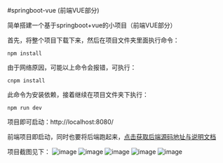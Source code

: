 #springboot-vue (前端VUE部分)

简单搭建一个基于springboot+vue的小项目（前端VUE部分）

首先，将整个项目下载下来，然后在项目文件夹里面执行命令：

    npm install

由于网络原因，可能以上命令会报错，可执行：

    cnpm install

此命令为安装依赖，接着继续在项目文件夹下执行：

    npm run dev

项目即可启动：http://localhost:8080/

前端项目即启动，同时也要将后端跑起来，[点击获取后端源码地址与说明文档](https://github.com/monkeyhlj/springboot-vue2)

项目截图见下：
![image](https://img-blog.csdnimg.cn/20200728141142624.JPG?x-oss-process=image/watermark,type_ZmFuZ3poZW5naGVpdGk,shadow_10,text_aHR0cHM6Ly9ibG9nLmNzZG4ubmV0L2hoaG1vbmtleQ==,size_16,color_FFFFFF,t_70#pic_center)
![image](https://img-blog.csdnimg.cn/20200728141206488.JPG?x-oss-process=image/watermark,type_ZmFuZ3poZW5naGVpdGk,shadow_10,text_aHR0cHM6Ly9ibG9nLmNzZG4ubmV0L2hoaG1vbmtleQ==,size_16,color_FFFFFF,t_70#pic_center)
![image](https://img-blog.csdnimg.cn/20200728141216808.JPG?x-oss-process=image/watermark,type_ZmFuZ3poZW5naGVpdGk,shadow_10,text_aHR0cHM6Ly9ibG9nLmNzZG4ubmV0L2hoaG1vbmtleQ==,size_16,color_FFFFFF,t_70#pic_center)
![image](https://img-blog.csdnimg.cn/2020072814122735.JPG?x-oss-process=image/watermark,type_ZmFuZ3poZW5naGVpdGk,shadow_10,text_aHR0cHM6Ly9ibG9nLmNzZG4ubmV0L2hoaG1vbmtleQ==,size_16,color_FFFFFF,t_70#pic_center)
![image](https://img-blog.csdnimg.cn/2020072814125517.JPG?x-oss-process=image/watermark,type_ZmFuZ3poZW5naGVpdGk,shadow_10,text_aHR0cHM6Ly9ibG9nLmNzZG4ubmV0L2hoaG1vbmtleQ==,size_16,color_FFFFFF,t_70#pic_center)









